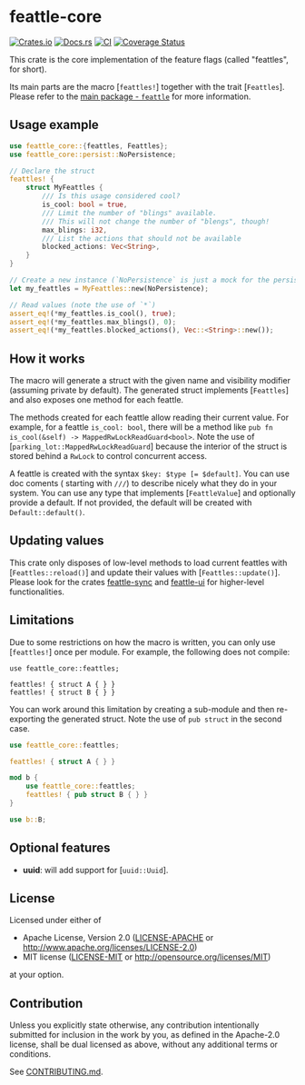 # feattle-core

[![Crates.io](https://img.shields.io/crates/v/feattle-core.svg)](https://crates.io/crates/feattle-core)
[![Docs.rs](https://docs.rs/feattle-core/badge.svg)](https://docs.rs/feattle-core)
[![CI](https://github.com/sitegui/feattle-rs/workflows/Continuous%20Integration/badge.svg)](https://github.com/sitegui/feattle-rs/actions)
[![Coverage Status](https://coveralls.io/repos/github/sitegui/feattle-rs/badge.svg?branch=master)](https://coveralls.io/github/sitegui/feattle-rs?branch=master)

This crate is the core implementation of the feature flags (called "feattles", for short).

Its main parts are the macro [`feattles!`] together with the trait [`Feattles`]. Please refer to
the [main package - `feattle`](https://crates.io/crates/feattle) for more information.

## Usage example
```rust
use feattle_core::{feattles, Feattles};
use feattle_core::persist::NoPersistence;

// Declare the struct
feattles! {
    struct MyFeattles {
        /// Is this usage considered cool?
        is_cool: bool = true,
        /// Limit the number of "blings" available.
        /// This will not change the number of "blengs", though!
        max_blings: i32,
        /// List the actions that should not be available
        blocked_actions: Vec<String>,
    }
}

// Create a new instance (`NoPersistence` is just a mock for the persistence layer)
let my_feattles = MyFeattles::new(NoPersistence);

// Read values (note the use of `*`)
assert_eq!(*my_feattles.is_cool(), true);
assert_eq!(*my_feattles.max_blings(), 0);
assert_eq!(*my_feattles.blocked_actions(), Vec::<String>::new());
```

## How it works

The macro will generate a struct with the given name and visibility modifier (assuming private
by default). The generated struct implements [`Feattles`] and also exposes one method for each
feattle.

The methods created for each feattle allow reading their current value. For example, for a
feattle `is_cool: bool`, there will be a method like
`pub fn is_cool(&self) -> MappedRwLockReadGuard<bool>`. Note the use of
[`parking_lot::MappedRwLockReadGuard`] because the interior of the struct is stored behind a `RwLock` to
control concurrent access.

A feattle is created with the syntax `$key: $type [= $default]`. You can use doc coments (
starting with `///`) to describe nicely what they do in your system. You can use any type that
implements [`FeattleValue`] and optionally provide a default. If not provided, the default
will be created with `Default::default()`.

## Updating values
This crate only disposes of low-level methods to load current feattles with [`Feattles::reload()`]
and update their values with [`Feattles::update()`]. Please look for the crates
[feattle-sync](https://crates.io/crates/feattle-sync) and
[feattle-ui](https://crates.io/crates/feattle-ui) for higher-level functionalities.

## Limitations
Due to some restrictions on how the macro is written, you can only use [`feattles!`] once per
module. For example, the following does not compile:

```compile_fail
use feattle_core::feattles;

feattles! { struct A { } }
feattles! { struct B { } }
```

You can work around this limitation by creating a sub-module and then re-exporting the generated
struct. Note the use of `pub struct` in the second case.
```rust
use feattle_core::feattles;

feattles! { struct A { } }

mod b {
    use feattle_core::feattles;
    feattles! { pub struct B { } }
}

use b::B;
```

## Optional features

- **uuid**: will add support for [`uuid::Uuid`].

## License

Licensed under either of

 * Apache License, Version 2.0
   ([LICENSE-APACHE](LICENSE-APACHE) or http://www.apache.org/licenses/LICENSE-2.0)
 * MIT license
   ([LICENSE-MIT](LICENSE-MIT) or http://opensource.org/licenses/MIT)

at your option.

## Contribution

Unless you explicitly state otherwise, any contribution intentionally submitted
for inclusion in the work by you, as defined in the Apache-2.0 license, shall be
dual licensed as above, without any additional terms or conditions.

See [CONTRIBUTING.md](CONTRIBUTING.md).
